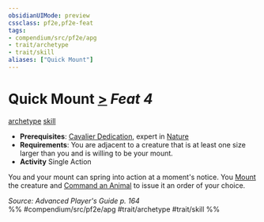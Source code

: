 ```yaml
---
obsidianUIMode: preview
cssclass: pf2e,pf2e-feat
tags:
- compendium/src/pf2e/apg
- trait/archetype
- trait/skill
aliases: ["Quick Mount"]
---
```

# Quick Mount  [>](/rules/core-rulebook/chapter-9-playing-the-game.md#Actions "Single Action") *Feat 4*  
[archetype](/rules/traits/archetype.md)  [skill](/rules/traits/skill.md)  

- **Prerequisites**: [Cavalier Dedication](/compendium/feats/cavalier-dedication-apg.md), expert in [Nature](/compendium/skills.md#Nature)
- **Requirements**: You are adjacent to a creature that is at least one size larger than you and is willing to be your mount.
- **Activity** Single Action

You and your mount can spring into action at a moment's notice. You [Mount](/rules/actions/mount.md) the creature and [Command an Animal](/rules/actions/command-an-animal.md) to issue it an order of your choice.

*Source: Advanced Player's Guide p. 164*  
%% #compendium/src/pf2e/apg #trait/archetype #trait/skill %%